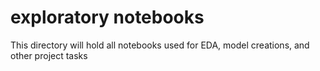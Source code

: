 # exploratory notebooks

This directory will hold all notebooks used for EDA, model creations, and other project tasks